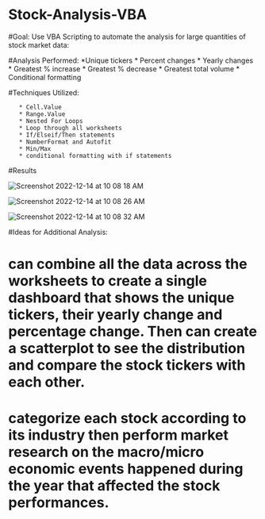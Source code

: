 # Stock-Analysis-VBA


#Goal: Use VBA Scripting to automate the analysis for large quantities of stock market data:

#Analysis Performed:
       *Unique tickers
       * Percent changes
       * Yearly changes
       * Greatest % increase
       * Greatest % decrease
       * Greatest total volume
       * Conditional formatting 

#Techniques Utilized:
      
       * Cell.Value
       * Range.Value
       * Nested For Loops
       * Loop through all worksheets
       * If/Elseif/Then statements
       * NumberFormat and Autofit
       * Min/Max
       * conditional formatting with if statements
 
#Results

![Screenshot 2022-12-14 at 10 08 18 AM](https://user-images.githubusercontent.com/117549284/207664004-540d0cd5-3707-4d3b-aa04-a1010ecd64d3.png)

![Screenshot 2022-12-14 at 10 08 26 AM](https://user-images.githubusercontent.com/117549284/207664044-f62425f5-83e9-49f6-b6ee-fe67ed70f0e1.png)

![Screenshot 2022-12-14 at 10 08 32 AM](https://user-images.githubusercontent.com/117549284/207664073-436f8b9d-8150-4290-8f4c-5af124c7753c.png)

#Ideas for Additional Analysis: 
       
# can combine all the data across the worksheets to create a single dashboard that shows the unique tickers, their yearly change          and percentage change. Then can create a scatterplot to see the distribution and compare the stock tickers with each other. 

# categorize each stock according to its industry then perform market research on the macro/micro economic events happened during        the year that affected the stock performances. 
